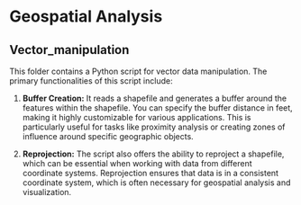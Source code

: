 # Geospatial Analysis
## Vector_manipulation
This folder contains a Python script for vector data manipulation. The primary functionalities of this script include:

1. **Buffer Creation:** It reads a shapefile and generates a buffer around the features within the shapefile. You can specify the buffer distance in feet, making it highly customizable for various applications. This is particularly useful for tasks like proximity analysis or creating zones of influence around specific geographic objects.

2. **Reprojection:** The script also offers the ability to reproject a shapefile, which can be essential when working with data from different coordinate systems. Reprojection ensures that data is in a consistent coordinate system, which is often necessary for geospatial analysis and visualization.

